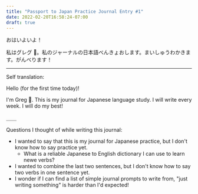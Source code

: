 ```yaml
---
title: "Passport to Japan Practice Journal Entry #1"
date: 2022-02-20T16:58:24-07:00
draft: true
---
```


おはいよいよ！

私はグレグ 👋。私のジャーナルの日本語べんきょおします。まいしゅうわかきます。がんべります！

___

Self translation:

Hello (for the first time today)!

I'm Greg 👋. This is my journal for Japanese language study. I will write every week. I will do my best! 

＿＿

Questions I thought of while writing this journal:
* I wanted to say that this is my journal for Japanese practice, but I don't know how to say practice yet.
  * What is a reliable Japanese to English dictionary I can use to learn newe verbs?
* I wanted to combine the last two sentences, but I don't know how to say two verbs in one sentence yet.
* I wonder if I can find a list of simple journal prompts to write from, "just writing something" is harder than I'd expected!
